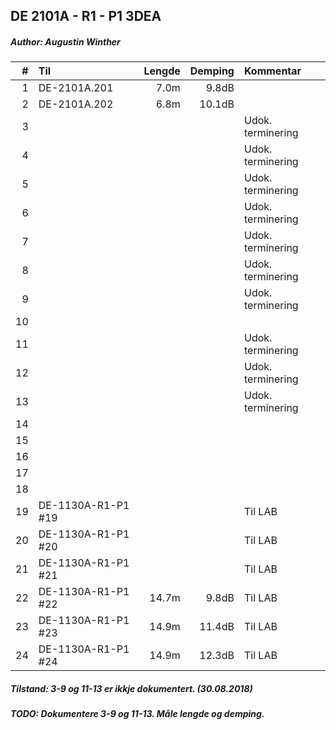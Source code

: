 ## DE 2101A - R1 - P1   3DEA
##### Author: Augustin Winther

|  #  |        Til       |Lengde|Demping|     Kommentar   |
|----:|:-----------------|-----:|------:|:----------------|
|    1|DE-2101A.201      |  7.0m|  9.8dB|                 |
|    2|DE-2101A.202      |  6.8m| 10.1dB|                 |
|    3|                  |      |       |Udok. terminering|
|    4|                  |      |       |Udok. terminering|
|    5|                  |      |       |Udok. terminering|
|    6|                  |      |       |Udok. terminering|
|    7|                  |      |       |Udok. terminering|
|    8|                  |      |       |Udok. terminering|
|    9|                  |      |       |Udok. terminering|
|   10|                  |      |       |                 | 
|   11|                  |      |       |Udok. terminering|
|   12|                  |      |       |Udok. terminering|
|   13|                  |      |       |Udok. terminering|
|   14|                  |      |       |                 |
|   15|                  |      |       |                 |
|   16|                  |      |       |                 |
|   17|                  |      |       |                 | 
|   18|                  |      |       |                 |
|   19|DE-1130A-R1-P1 #19|      |       |Til LAB          |
|   20|DE-1130A-R1-P1 #20|      |       |Til LAB          |
|   21|DE-1130A-R1-P1 #21|      |       |Til LAB          |
|   22|DE-1130A-R1-P1 #22| 14.7m|  9.8dB|Til LAB          |
|   23|DE-1130A-R1-P1 #23| 14.9m| 11.4dB|Til LAB          |
|   24|DE-1130A-R1-P1 #24| 14.9m| 12.3dB|Til LAB          |

##### Tilstand: 3-9 og 11-13 er ikkje dokumentert. (30.08.2018)
##### TODO: Dokumentere 3-9 og 11-13. Måle lengde og demping.
